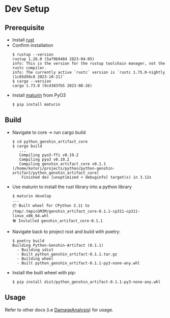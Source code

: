 # Dev Setup

## Prerequisite

- Install [rust](https://www.rust-lang.org/tools/install)
- Confirm installation
  ```
  $ rustup --version
  rustup 1.26.0 (5af9b9484 2023-04-05)
  info: This is the version for the rustup toolchain manager, not the rustc compiler.
  info: The currently active `rustc` version is `rustc 1.75.0-nightly (1c05d50c8 2023-10-21)`
  $ cargo --version
  cargo 1.73.0 (9c4383fb5 2023-08-26)
  ```
- Install [maturin](https://github.com/PyO3/maturin) from PyO3
  ```
  $ pip install maturin
  ```


## Build

- Navigate to core -> run cargo build
  ```
  $ cd python_genshin_artifact_core
  $ cargo build
     ...
     Compiling pyo3-ffi v0.19.2
     Compiling pyo3 v0.19.2
     Compiling genshin_artifact_core v0.1.1 (/home/kotori/projects/python/python-genshin-artifact/python_genshin_artifact_core)
      Finished dev [unoptimized + debuginfo] target(s) in 3.12s
  ```
- Use maturin to install the rust library into a python library
  ```
  $ maturin develop
  ...
  📦 Built wheel for CPython 3.11 to /tmp/.tmpicGM3M/genshin_artifact_core-0.1.1-cp311-cp311-linux_x86_64.whl
  🛠 Installed genshin_artifact_core-0.1.1
  ```
- Navigate back to project root and build with poetry:
  ```
  $ poetry build
  Building Python-Genshin-Artifact (0.1.1)
    - Building sdist
    - Built python_genshin_artifact-0.1.1.tar.gz
    - Building wheel
    - Built python_genshin_artifact-0.1.1-py3-none-any.whl
  ```
- Install the built wheel with pip:
  ```
  $ pip install dist/python_genshin_artifact-0.1.1-py3-none-any.whl
  ```


## Usage

Refer to other docs (i.e [DamageAnalysis](DamageAnalysis.md)) for usage.
